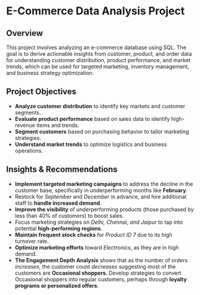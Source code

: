 # E-Commerce Data Analysis Project

## Overview
This project involves analyzing an e-commerce database using SQL. The goal is to derive actionable insights from customer, product, and order data for understanding customer distribution, product performance, and market trends, which can be used for targeted marketing, inventory management, and business strategy optimization.

## Project Objectives

- **Analyze customer distribution** to identify key markets and customer segments.
- **Evaluate product performance** based on sales data to identify high-revenue items and trends.
- **Segment customers** based on purchasing behavior to tailor marketing strategies.
- **Understand market trends** to optimize logistics and business operations.

## Insights & Recommendations

- **Implement targeted marketing campaigns** to address the decline in the customer base, specifically in underperforming months like **February**.
- Restock for *September* and *December* in advance, and hire additional staff to **handle increased demand**.
- **Improve the visibility** of underperforming products (those purchased by less than 40% of customers) to boost sales.
- Focus marketing strategies on *Delhi, Chennai, and Jaipur* to tap into potential **high-performing regions**.
- **Maintain frequent stock checks** for *Product ID 7* due to its high turnover rate.
- **Optimize marketing efforts** toward *Electronics*, as they are in high demand.
- **The Engagement Depth Analysis** shows that as the number of orders *increases*, the customer count *decreases* suggesting most of the customers are **Occasional shoppers**. Develop strategies to convert Occasional shoppers into regular customers, perhaps through **loyalty programs or personalized offers**.


